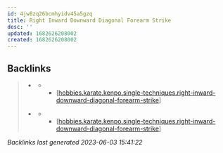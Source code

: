 ```yaml
---
id: 4jw8zq26bcmhyidv45a5gzq
title: Right Inward Downward Diagonal Forearm Strike
desc: ''
updated: 1682626208002
created: 1682626208002
---
```


## Backlinks

> - [](..\techniques\hobbies.karate.kenpo.techniques.twin-kimono.md)
>   - - [[hobbies.karate.kenpo.single-techniques.right-inward-downward-diagonal-forearm-strike]]
>    
> - [](..\techniques\lone-kimono.md)
>   - - [[hobbies.karate.kenpo.single-techniques.right-inward-downward-diagonal-forearm-strike]]

_Backlinks last generated 2023-06-03 15:41:22_




[//begin]: # "Autogenerated link references for markdown compatibility"
[hobbies.karate.kenpo.single-techniques.right-inward-downward-diagonal-forearm-strike]: hobbies.karate.kenpo.single-techniques.right-inward-downward-diagonal-forearm-strike.md "Right Inward Downward Diagonal Forearm Strike"
[//end]: # "Autogenerated link references"